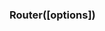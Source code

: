 <h3 id='router'>Router([options])<span class="avaibility"></span> <span class="deprecated"></span></h3>

